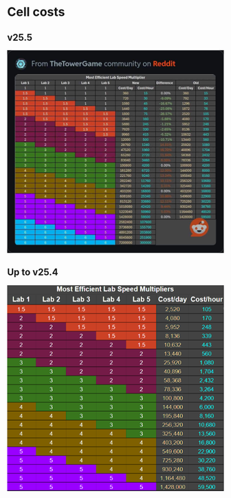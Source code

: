 # Cell costs

## v25.5

![cell-cost](../assets/images/cell-cost-v25_5.jpg)

## Up to v25.4

![cell-cost](../assets/images/cell-cost.png)